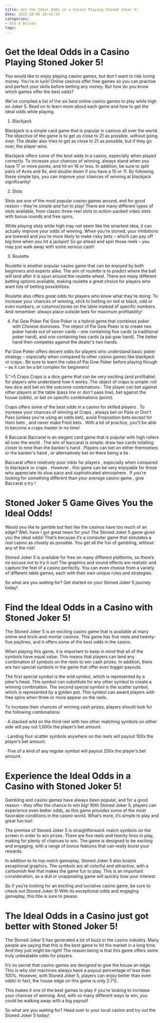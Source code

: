 ```yaml
---
title: Get the Ideal Odds in a Casino Playing Stoned Joker 5!
date: 2022-10-06 20:42:54
categories:
- Gta 5 Online
tags:
---
```



#  Get the Ideal Odds in a Casino Playing Stoned Joker 5!

You would like to enjoy playing casino games, but don't want to risk losing money. You're in luck! Online casinos offer free games so you can practise and perfect your skills before betting any money. But how do you know which games offer the best odds?

We've compiled a list of the six best online casino games to play while high on Joker 5. Read on to learn more about each game and how to get the ideal odds while playing.

1. Blackjack

Blackjack is a simple card game that is popular in casinos all over the world. The objective of the game is to get as close to 21 as possible, without going over. The dealer also tries to get as close to 21 as possible, but if they go over, the player wins.

Blackjack offers some of the best odds in a casino, especially when played correctly. To increase your chances of winning, always stand when you have 17 or more points, and hit on 16 or less. In addition, be sure to split pairs of Aces and 8s, and double down if you have a 10 or 11. By following these simple tips, you can improve your chances of winning at blackjack significantly!

2. Slots

Slots are one of the most popular casino games around, and for good reason – they're simple and fun to play! There are many different types of slots available, from classic three-reel slots to action-packed video slots with bonus rounds and free spins.

While playing slots while high may not seem like the smartest idea, it can actually improve your odds of winning. When you're stoned, your inhibitions are lowered and you're more likely to make risky bets – which can pay off big time when you hit a jackpot! So go ahead and spin those reels – you may just walk away with some serious cash!

3. Roulette

Roulette is another popular casino game that can be enjoyed by both beginners and experts alike. The aim of roulette is to predict where the ball will land after it is spun around the roulette wheel. There are many different betting options available, making roulette a great choice for players who want lots of betting possibilities.


Roulette also offers great odds for players who know what they're doing. To increase your chances of winning, stick to betting on red or black, odd or even numbers, or columns/zones on the table instead of specific numbers. And remember: always place outside bets for maximum profitability!


4. Pai Gow Poker
Pai Gow Poker is a hybrid game that combines poker with Chinese dominoes. The object of Pai Gow Poker is to create two poker hands out of seven cards – one containing five cards (a traditional poker hand), and one containing two cards (a pai gow hand). The better hand then competes against the dealer's two hands.

Pai Gow Poker offers decent odds for players who understand basic poker strategy – especially when compared to other casino games like blackjack or craps . Be sure to learn the rules of Pai Gow Poker before playing though – as it can be a bit complex for beginners!

5.">5 Craps Craps is a dice game that can be very exciting (and profitable) for players who understand how it works. The object of craps is simple: roll two dice and bet on the outcome combinations . The player can bet against other players at the table (pass line or don't pass line), bet against the house (odds), or bet on specific combinations (point).

Craps offers some of the best odds in a casino for skilled players . To increase your chances of winning at Craps , always bet on Pass or Don't Pass (unless you're using an odds bet), avoid Proposition bets except for Horn bets , and never make Field bets . With a bit of practice, you'll be able to become a craps master in no time!

6 Baccarat Baccarat is an elegant card game that is popular with high rollers all over the world . The aim of baccarat is simple: draw two cards totalling closer to nine than the banker's hand . Players can bet on either themselves or the banker's hand , or alternatively bet on there being a tie .

Baccarat offers relatively poor odds for players , especially when compared to blackjack or craps . However , this game can be very enjoyable for those who appreciate its slow pace and sophisticated atmosphere . If you're looking for something different than your average casino game , give Baccarat a try !

#  Stoned Joker 5 Game Gives You the Ideal Odds!

Would you like to gamble but feel like the casinos have too much of an edge? Well, have I got great news for you! The Stoned Joker 5 game gives you the ideal odds! That’s because it’s a computer game that simulates a real casino as closely as possible. You get all the fun of gambling, without any of the risk!

Stoned Joker 5 is available for free on many different platforms, so there’s no excuse not to try it out! The graphics and sound effects are realistic and capture the feel of a casino perfectly. You can even choose from a variety of different table games, each with their own unique rules and strategies.

So what are you waiting for? Get started on your Stoned Joker 5 journey today!

#  Find the Ideal Odds in a Casino with Stoned Joker 5!

The Stoned Joker 5 is an exciting casino game that is available at many online and brick-and-mortar casinos. This game has five reels and twenty-five paylines, and it offers some of the best odds in the casino.

When playing this game, it is important to keep in mind that all of the symbols have equal value. This means that players can land any combination of symbols on the reels to win cash prizes. In addition, there are two special symbols in the game that offer even bigger payouts.

The first special symbol is the wild symbol, which is represented by a joker’s head. This symbol can substitute for any other symbol to create a winning combination. The second special symbol is the scatter symbol, which is represented by a golden pot. This symbol can award players with free spins when three or more appear on the reels.

To increase their chances of winning cash prizes, players should look for the following combinations:

· A stacked wild on the third reel with two other matching symbols on either side will pay out 1,000x the player’s bet amount.

· Landing four scatter symbols anywhere on the reels will payout 100x the player’s bet amount.

· Five of a kind of any regular symbol will payout 250x the player’s bet amount.

#  Experience the Ideal Odds in a Casino with Stoned Joker 5!

Gambling and casino games have always been popular, and for a good reason – they offer the chance to win big! With Stoned Joker 5, players can experience even better odds, as this game provides some of the most favorable conditions in the casino world. What’s more, it’s simple to play and great fun too!

The premise of Stoned Joker 5 is straightforward: match symbols on the screen in order to win prizes. There are five reels and twenty lines in play, making for plenty of chances to win. The game is designed to be exciting and engaging, with a range of bonus features that can really boost your rewards.

In addition to its top-notch gameplay, Stoned Joker 5 also boasts exceptional graphics. The symbols are all colorful and attractive, with a cartoonish feel that makes the game fun to play. This is an important consideration, as a dull or unappealing game will quickly lose your interest.

So if you’re looking for an exciting and lucrative casino game, be sure to check out Stoned Joker 5! With its exceptional odds and engaging gameplay, this title is sure to please.

#  The Ideal Odds in a Casino just got better with Stoned Joker 5!

The Stoned Joker 5 has generated a lot of buzz in the casino industry. Many people are saying that this is the best game to hit the market in a long time. And they just might be right! The reason being is that this game offers some truly unbeatable odds for players.

It’s no secret that casino games are designed to give the house an edge. This is why slot machines always have a payout percentage of less than 100%. However, with Stoned Joker 5, players can enjoy better than even odds! In fact, the house edge on this game is only 2.7%.

This makes it one of the best games to play if you’re looking to increase your chances of winning. And, with so many different ways to win, you could be walking away with a big payout!

So what are you waiting for? Head over to your local casino and try out the Stoned Joker 5 today!